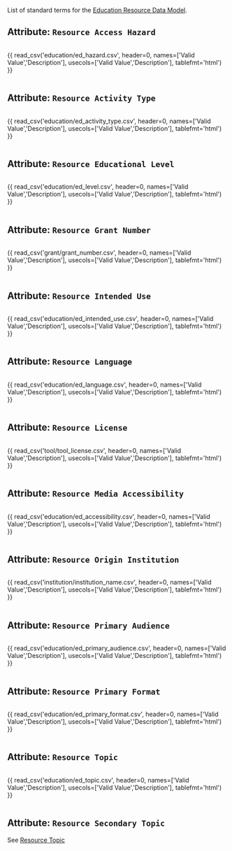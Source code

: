 List of standard terms for the [Education Resource Data Model](../model/education.md).

## Attribute: `Resource Access Hazard`

<div style="max-height:650px; overflow-x: hidden; overflow-y: auto;">

{{ read_csv('education/ed_hazard.csv', header=0, names=['Valid Value','Description'], usecols=['Valid Value','Description'], tablefmt='html') }}

</div>


## Attribute: `Resource Activity Type`

<div style="max-height:650px; overflow-x: hidden; overflow-y: auto;">

{{ read_csv('education/ed_activity_type.csv', header=0, names=['Valid Value','Description'], usecols=['Valid Value','Description'], tablefmt='html') }}

</div>


## Attribute: `Resource Educational Level`

<div style="max-height:650px; overflow-x: hidden; overflow-y: auto;">

{{ read_csv('education/ed_level.csv', header=0, names=['Valid Value','Description'], usecols=['Valid Value','Description'], tablefmt='html') }}

</div>


## Attribute: `Resource Grant Number`

<div style="max-height:650px; overflow-x: hidden; overflow-y: auto;">

{{ read_csv('grant/grant_number.csv', header=0, names=['Valid Value','Description'], usecols=['Valid Value','Description'], tablefmt='html') }}

</div>


## Attribute: `Resource Intended Use`

<div style="max-height:650px; overflow-x: hidden; overflow-y: auto;">

{{ read_csv('education/ed_intended_use.csv', header=0, names=['Valid Value','Description'], usecols=['Valid Value','Description'], tablefmt='html') }}

</div>


## Attribute: `Resource Language`

<div style="max-height:650px; overflow-x: hidden; overflow-y: auto;">

{{ read_csv('education/ed_language.csv', header=0, names=['Valid Value','Description'], usecols=['Valid Value','Description'], tablefmt='html') }}

</div>


## Attribute: `Resource License`

<div style="max-height:650px; overflow-x: hidden; overflow-y: auto;">

{{ read_csv('tool/tool_license.csv', header=0, names=['Valid Value','Description'], usecols=['Valid Value','Description'], tablefmt='html') }}

</div>


## Attribute: `Resource Media Accessibility`

<div style="max-height:650px; overflow-x: hidden; overflow-y: auto;">

{{ read_csv('education/ed_accessibility.csv', header=0, names=['Valid Value','Description'], usecols=['Valid Value','Description'], tablefmt='html') }}

</div>


## Attribute: `Resource Origin Institution`

<div style="max-height:650px; overflow-x: hidden; overflow-y: auto;">

{{ read_csv('institution/institution_name.csv', header=0, names=['Valid Value','Description'], usecols=['Valid Value','Description'], tablefmt='html') }}

</div>


## Attribute: `Resource Primary Audience`

<div style="max-height:650px; overflow-x: hidden; overflow-y: auto;">

{{ read_csv('education/ed_primary_audience.csv', header=0, names=['Valid Value','Description'], usecols=['Valid Value','Description'], tablefmt='html') }}

</div>


## Attribute: `Resource Primary Format`

<div style="max-height:650px; overflow-x: hidden; overflow-y: auto;">

{{ read_csv('education/ed_primary_format.csv', header=0, names=['Valid Value','Description'], usecols=['Valid Value','Description'], tablefmt='html') }}

</div>


## Attribute: `Resource Topic`

<div style="max-height:650px; overflow-x: hidden; overflow-y: auto;">

{{ read_csv('education/ed_topic.csv', header=0, names=['Valid Value','Description'], usecols=['Valid Value','Description'], tablefmt='html') }}

</div>


## Attribute: `Resource Secondary Topic`

See [Resource Topic](#attribute-resource-topic)
